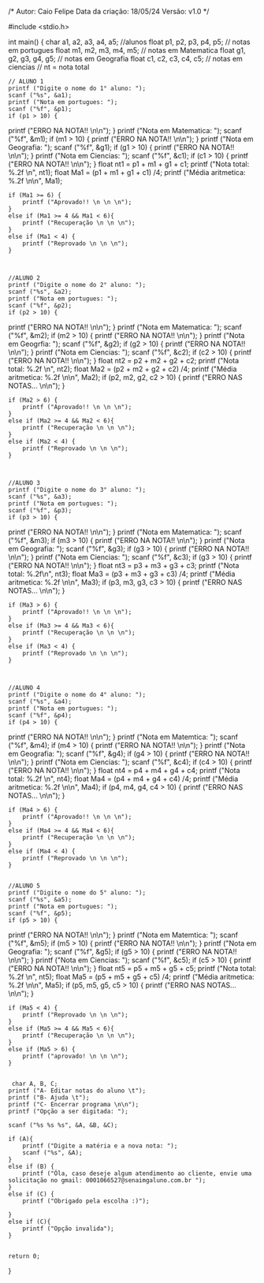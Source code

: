 /* 
Autor: Caio Felipe
Data da criação:  18/05/24
Versão: v1.0
*/

#include <stdio.h>

int main()
{
     char a1, a2, a3, a4, a5;    //alunos
    float p1, p2, p3, p4, p5;   // notas em portugues
    float m1, m2, m3, m4, m5;   // notas em Matematica
    float g1, g2, g3, g4, g5;   // notas em Geografia
    float c1, c2, c3, c4, c5;   // notas em ciencias
    // nt = nota total
    
    
    // ALUNO 1
    printf ("Digite o nome do 1° aluno: ");
    scanf ("%s", &a1);
    printf ("Nota em portugues: ");
    scanf ("%f", &p1);
    if (p1 > 10) {
printf ("ERRO NA NOTA!! \n\n");
}
    printf ("Nota em Matematica: ");
    scanf ("%f", &m1);
    if (m1 > 10) {
printf ("ERRO NA NOTA!! \n\n");
}
    printf ("Nota em Geografia: ");
    scanf ("%f", &g1);
    if (g1 > 10) {
printf ("ERRO NA NOTA!! \n\n");
}
    printf ("Nota em Ciencias: ");
    scanf ("%f", &c1);
    if (c1 > 10) {
printf ("ERRO NA NOTA!! \n\n");
}
    float nt1 = p1 + m1 + g1 + c1;
    printf ("Nota total: %.2f \n", nt1);
    float Ma1 = (p1 + m1 + g1 + c1) /4;
    printf ("Média aritmetica: %.2f \n\n", Ma1);
    
    
    if (Ma1 >= 6) {
        printf ("Aprovado!! \n \n \n");
    }
    else if (Ma1 >= 4 && Ma1 < 6){
        printf ("Recuperação \n \n \n");
    }
    else if (Ma1 < 4) {
        printf ("Reprovado \n \n \n");
    }
    
    
    
    //ALUNO 2
    printf ("Digite o nome do 2° aluno: ");
    scanf ("%s", &a2);
    printf ("Nota em portugues: ");
    scanf ("%f", &p2);
    if (p2 > 10) {
printf ("ERRO NA NOTA!! \n\n");
}
    printf ("Nota em Matematica: ");
    scanf ("%f", &m2);
    if (m2 > 10) {
printf ("ERRO NA NOTA!! \n\n");
}
    printf ("Nota em Geogrfia: ");
    scanf ("%f", &g2);
    if (g2 > 10) {
printf ("ERRO NA NOTA!! \n\n");
}
    printf ("Nota em Ciencias: ");
    scanf ("%f", &c2);
    if (c2 > 10) {
printf ("ERRO NA NOTA!! \n\n");
}
    float nt2 = p2 + m2 + g2 + c2;
    printf ("Nota total: %.2f \n", nt2);
    float Ma2 = (p2 + m2 + g2 + c2) /4;
    printf ("Média aritmetica: %.2f \n\n", Ma2);
    if (p2, m2, g2, c2 > 10) {
printf ("ERRO NAS NOTAS... \n\n");
}
    
    if (Ma2 > 6) {
        printf ("Aprovado!! \n \n \n");
    }
    else if (Ma2 >= 4 && Ma2 < 6){
        printf ("Recuperação \n \n \n");
    }
    else if (Ma2 < 4) {
        printf ("Reprovado \n \n \n");
    }
    
    
    
    //ALUNO 3
    printf ("Digite o nome do 3° aluno: ");
    scanf ("%s", &a3);
    printf ("Nota em portugues: ");
    scanf ("%f", &p3);
    if (p3 > 10) {
printf ("ERRO NA NOTA!! \n\n");
}
    printf ("Nota em Matematica: ");
    scanf ("%f", &m3);
    if (m3 > 10) {
printf ("ERRO NA NOTA!! \n\n");
}
    printf ("Nota em Geografia: ");
    scanf ("%f", &g3);
    if (g3 > 10) {
printf ("ERRO NA NOTA!! \n\n");
}
    printf ("Nota em Ciencias: ");
    scanf ("%f", &c3);
    if (g3 > 10) {
printf ("ERRO NA NOTA!! \n\n");
}
    float nt3 = p3 + m3 + g3 + c3;
    printf ("Nota total: %.2f\n", nt3);
    float Ma3 = (p3 + m3 + g3 + c3) /4;
    printf ("Média aritmetica: %.2f \n\n", Ma3);
    if (p3, m3, g3, c3 > 10) {
printf ("ERRO NAS NOTAS... \n\n");
}
    
    if (Ma3 > 6) {
        printf ("Aprovado!! \n \n \n");
    }
    else if (Ma3 >= 4 && Ma3 < 6){
        printf ("Recuperação \n \n \n");
    }
    else if (Ma3 < 4) {
        printf ("Reprovado \n \n \n");
    }
    
    
    
    //ALUNO 4
    printf ("Digite o nome do 4° aluno: ");
    scanf ("%s", &a4);
    printf ("Nota em portugues: ");
    scanf ("%f", &p4);
    if (p4 > 10) {
printf ("ERRO NA NOTA!! \n\n");
}
    printf ("Nota em Matemtica: ");
    scanf ("%f", &m4);
    if (m4 > 10) {
printf ("ERRO NA NOTA!! \n\n");
}
    printf ("Nota em Geografia: ");
    scanf ("%f", &g4);
    if (g4 > 10) {
printf ("ERRO NA NOTA!! \n\n");
}
    printf ("Nota em Ciencias: ");
    scanf ("%f", &c4);
    if (c4 > 10) {
printf ("ERRO NA NOTA!! \n\n");
}
    float nt4 = p4 + m4 + g4 + c4;
    printf ("Nota total: %.2f \n", nt4);
    float Ma4 = (p4 + m4 + g4 + c4) /4;
    printf ("Média aritmetica: %.2f \n\n", Ma4);
    if (p4, m4, g4, c4 > 10) {
printf ("ERRO NAS NOTAS... \n\n");
}
    
    if (Ma4 > 6) {
        printf ("Aprovado!! \n \n \n");
    }
    else if (Ma4 >= 4 && Ma4 < 6){
        printf ("Recuperação \n \n \n");
    }
    else if (Ma4 < 4) {
        printf ("Reprovado \n \n \n");
    }
    
    
    //ALUNO 5
    printf ("Digite o nome do 5° aluno: ");
    scanf ("%s", &a5);
    printf ("Nota em portugues: ");
    scanf ("%f", &p5);
    if (p5 > 10) {
printf ("ERRO NA NOTA!! \n\n");
}
    printf ("Nota em Matemtica: ");
    scanf ("%f", &m5);
    if (m5 > 10) {
printf ("ERRO NA NOTA!! \n\n");
}
    printf ("Nota em Geografia: ");
    scanf ("%f", &g5);
    if (g5 > 10) {
printf ("ERRO NA NOTA!! \n\n");
}
    printf ("Nota em Ciencias: ");
    scanf ("%f", &c5);
    if (c5 > 10) {
printf ("ERRO NA NOTA!! \n\n");
}
    float nt5 = p5 + m5 + g5 + c5;
    printf ("Nota total: %.2f \n", nt5);
    float Ma5 = (p5 + m5 + g5 + c5) /4;
    printf ("Média aritmetica: %.2f \n\n", Ma5);
    if (p5, m5, g5, c5 > 10) {
printf ("ERRO NAS NOTAS... \n\n");
}
    
    if (Ma5 < 4) {
        printf ("Reprovado \n \n \n");
    }
    else if (Ma5 >= 4 && Ma5 < 6){
        printf ("Recuperação \n \n \n");
    }
    else if (Ma5 > 6) {
        printf ("aprovado! \n \n \n");
    }
    
    
     char A, B, C;
    printf ("A- Editar notas do aluno \t");
    printf ("B- Ajuda \t");
    printf ("C- Encerrar programa \n\n");
    printf ("Opção a ser digitada: ");
    
    scanf ("%s %s %s", &A, &B, &C);
    
    if (A){
        printf ("Digite a matéria e a nova nota: ");
        scanf ("%s", &A);
    }
    else if (B) {
        printf ("Óla, caso deseje algum atendimento ao cliente, envie uma solicitação no gmail: 0001066527@senaimgaluno.com.br ");
    }
    else if (C) {
        printf ("Obrigado pela escolha :)");
    
    }
    else if (C){
        printf ("Opção invalida");
    }

 
    return 0;
}
